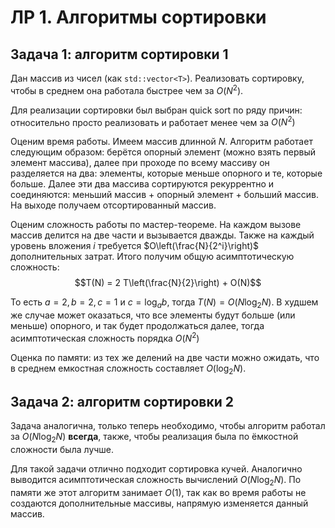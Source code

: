 # ЛР 1. Алгоритмы сортировки

## Задача 1: алгоритм сортировки 1
Дан массив из чисел (как ```std::vector<T>```). Реализовать сортировку, чтобы в среднем она работала быстрее чем за $O(N^2)$.

Для реализации сортировки был выбран quick sort по ряду причин: относительно просто реализовать и работает менее чем за $O(N^2)$

Оценим время работы. Имеем массив длинной $N$. Алгоритм работает следующим образом: берётся опорный элемент (можно взять первый элемент массива), далее при проходе по всему массиву он разделяется на два: элементы, которые меньше опорного и те, которые больше. Далее эти два массива сортируются рекуррентно и соединяются: меньший массив + опорный элемент + больший массив. На выходе получаем отсортированный массив.

Оценим сложность работы по мастер-теореме. На каждом вызове массив делится на две части и вызывается дважды. Также на каждый уровень вложения $i$ требуется $O\left(\frac{N}{2^i}\right)$ дополнительных затрат. Итого получим общую асимптотическую сложность: $$T(N) = 2 T\left(\frac{N}{2}\right) + O(N)$$

То есть $a = 2, b = 2, c = 1$ и $c = \log_a b$, тогда $T(N) = O(N \log_2N)$. В худшем же случае может оказаться, что все элементы будут больше (или меньше) опорного, и так будет продолжаться далее, тогда асимптотическая сложность порядка $O(N^2)$

Оценка по памяти: из тех же делений на две части можно ожидать, что в среднем емкостная сложность составляет $O(\log_2 N)$.

## Задача 2: алгоритм сортировки 2
Задача аналогична, только теперь необходимо, чтобы алгоритм работал за $O(N\log_2N)$ **всегда**, также, чтобы реализация была по ёмкостной сложности была лучше.

Для такой задачи отлично подходит сортировка кучей. Аналогично выводится асимптотическая сложность вычислений $O(N\log_2 N)$. По памяти же этот алгоритм занимает $O(1)$, так как во время работы не создаются дополнительные массивы, напрямую изменяется данный массив.